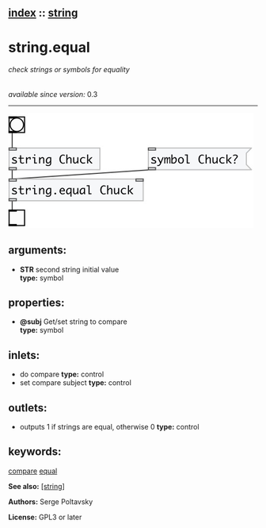 [index](index.html) :: [string](category_string.html)
---

# string.equal

###### check strings or symbols for equality

*available since version:* 0.3

---




[![example](../examples/img/string.equal.jpg)](../examples/pd/string.equal.pd)



## arguments:

* **STR**
second string initial value<br>
__type:__ symbol<br>





## properties:

* **@subj** 
Get/set string to compare<br>
__type:__ symbol<br>



## inlets:

* do compare 
__type:__ control<br>
* set compare subject 
__type:__ control<br>



## outlets:

* outputs 1 if strings are equal, otherwise 0
__type:__ control<br>



## keywords:

[compare](keywords/compare.html)
[equal](keywords/equal.html)



**See also:**
[\[string\]](string.html)




**Authors:** Serge Poltavsky




**License:** GPL3 or later






